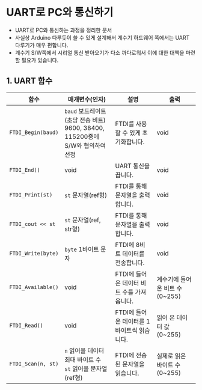 # UART로 PC와 통신하기

- UART로 PC와 통신하는 과정을 정리한 문서
- 사실상 Arduino 다루듯이 쓸 수 있게 설계해서 계수기 하드웨어 쪽에서는 UART 다루기가 매우 편합니다.
- 계수기 S/W쪽에서 시리얼 통신 받아오기가 다소 까다로워서 이에 대한 대책을 마련할 필요가 있습니다.

## 1. UART 함수

|함수|매개변수(인자)|설명|출력|
|--|--|--|--|
|`FTDI_Begin(baud)`|`baud` 보드레이트(초당 전송 비트)<br>9600, 38400, 115200중에 S/W와 협의하여 선정|FTDI를 사용할 수 있게 초기화합니다.|void|
|`FTDI_End()`|void|UART 통신을 끕니다.|void|
|`FTDI_Print(st)`|`st` 문자열(ref형)|FTDI를 통해 문자열을 출력합니다.|void|
|`FTDI_cout << st`|`st` 문자열(ref, str형)|FTDI를 통해 문자열을 출력합니다.|void|
|`FTDI_Write(byte)`|`byte` 1바이트 문자|FTDI에 8비트 데이터를 전송합니다.|void|
|`FTDI_Available()`|void|FTDI에 들어온 데이터 비트 수를 가져옵니다.|계수기에 들어온 비트 수(0~255)|
|`FTDI_Read()`|void|FTDI에 들어온 데이터를 1바이트씩 읽습니다.|읽어 온 데이터 값(0~255)|
|`FTDI_Scan(n, st)`|`n` 읽어올 데이터 최대 바이트 수<br>`st` 읽어올 문자열(ref형)|FTDI에 전송된 문자열을 읽습니다.|실제로 읽은 바이트 수(0~255)|

